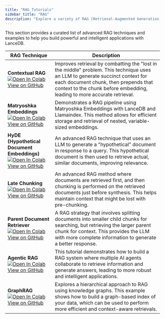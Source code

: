 ```yaml
---
title: "RAG Tutorials"
sidebar_title: "RAG"
description: "Explore a variety of RAG (Retrieval-Augmented Generation) applications with LanceDB."
---
```


This section provides a curated list of advanced RAG techniques and examples to help you build powerful and intelligent applications with LanceDB.

| RAG Technique | Description |
| --- | --- |
| **Contextual RAG** <br> <a href="https://colab.research.google.com/github/lancedb/vectordb-recipes/blob/main/examples/Contextual-RAG/Anthropic_Contextual_RAG.ipynb" target="_blank"><img src="https://colab.research.google.com/assets/colab-badge.svg" alt="Open In Colab"></a> <br> [View on GitHub](https://github.com/lancedb/vectordb-recipes/tree/main/examples/Contextual-RAG) | Improves retrieval by combatting the "lost in the middle" problem. This technique uses an LLM to generate succinct context for each document chunk, then prepends that context to the chunk before embedding, leading to more accurate retrieval. |
| **Matryoshka Embeddings** <br> <a href="https://colab.research.google.com/github/lancedb/vectordb-recipes/blob/main/tutorials/RAG-with_MatryoshkaEmbed-Llamaindex/RAG_with_MatryoshkaEmbedding_and_Llamaindex.ipynb" target="_blank"><img src="https://colab.research.google.com/assets/colab-badge.svg" alt="Open In Colab"></a> <br> [View on GitHub](https://github.com/lancedb/vectordb-recipes/tree/main/tutorials/RAG-with_MatryoshkaEmbed-Llamaindex) | Demonstrates a RAG pipeline using Matryoshka Embeddings with LanceDB and Llamaindex. This method allows for efficient storage and retrieval of nested, variable-sized embeddings. |
| **HyDE (Hypothetical Document Embeddings)** <br> <a href="https://colab.research.google.com/github/lancedb/vectordb-recipes/blob/main/examples/Advance-RAG-with-HyDE/main.ipynb" target="_blank"><img src="https://colab.research.google.com/assets/colab-badge.svg" alt="Open In Colab"></a> <br> [View on GitHub](https://github.com/lancedb/vectordb-recipes/tree/main/examples/Advance-RAG-with-HyDE) | An advanced RAG technique that uses an LLM to generate a "hypothetical" document in response to a query. This hypothetical document is then used to retrieve actual, similar documents, improving relevance. |
| **Late Chunking** <br> <a href="https://colab.research.google.com/github/lancedb/vectordb-recipes/blob/main/examples/Advanced_RAG_Late_Chunking/Late_Chunking_(Chunked_Pooling).ipynb" target="_blank"><img src="https://colab.research.google.com/assets/colab-badge.svg" alt="Open In Colab"></a> <br> [View on GitHub](https://github.com/lancedb/vectordb-recipes/tree/main/examples/Advanced_RAG_Late_Chunking) | An advanced RAG method where documents are retrieved first, and then chunking is performed on the retrieved documents just before synthesis. This helps maintain context that might be lost with pre-chunking. |
| **Parent Document Retriever** <br> <a href="https://colab.research.google.com/github/lancedb/vectordb-recipes/blob/main/examples/parent_document_retriever/main.ipynb" target="_blank"><img src="https://colab.research.google.com/assets/colab-badge.svg" alt="Open In Colab"></a> <br> [View on GitHub](https://github.com/lancedb/vectordb-recipes/tree/main/examples/parent_document_retriever) | A RAG strategy that involves splitting documents into smaller child chunks for searching, but retrieving the larger parent chunk for context. This provides the LLM with more complete information to generate a better response. |
| **Agentic RAG** <br> <a href="https://colab.research.google.com/github/lancedb/vectordb-recipes/blob/main/tutorials/Agentic_RAG/main.ipynb" target="_blank"><img src="https://colab.research.google.com/assets/colab-badge.svg" alt="Open In Colab"></a> <br> [View on GitHub](https://github.com/lancedb/vectordb-recipes/tree/main/tutorials/Agentic_RAG) | This tutorial demonstrates how to build a RAG system where multiple AI agents collaborate to retrieve information and generate answers, leading to more robust and intelligent applications. |
| **GraphRAG** <br> <a href="https://colab.research.google.com/github/lancedb/vectordb-recipes/blob/main/examples/Graphrag/main.ipynb" target="_blank"><img src="https://colab.research.google.com/assets/colab-badge.svg" alt="Open In Colab"></a> <br> [View on GitHub](https://github.com/lancedb/vectordb-recipes/tree/main/examples/Graphrag) | Explores a hierarchical approach to RAG using knowledge graphs. This example shows how to build a graph-based index of your data, which can be used to perform more efficient and context-aware retrievals. |
